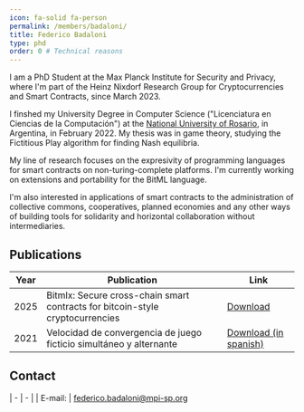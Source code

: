 ```yaml
---
icon: fa-solid fa-person
permalink: /members/badaloni/
title: Federico Badaloni
type: phd
order: 0 # Technical reasons
---
```


I am a PhD Student at the Max Planck Institute for Security and Privacy, where I'm part of the Heinz Nixdorf Research Group for Cryptocurrencies and Smart Contracts, since March 2023.

I finshed my University Degree in Computer Science ("Licenciatura en Ciencias de la Computación") at the [National University of Rosario](https://dcc.fceia.unr.edu.ar/), in Argentina, in February 2022. My thesis was in game theory, studying the Fictitious Play algorithm for finding Nash equilibria.

My line of research focuses on the expresivity of programming languages for smart contracts on non-turing-complete platforms. I'm currently working on extensions and portability for the BitML language.

I'm also interested in applications of smart contracts to the administration of collective commons, cooperatives, planned economies and any other ways of building tools for solidarity and horizontal collaboration without intermediaries.

## Publications

|Year|Publication|Link|
|----|-----------|----|
|2025| Bitmlx: Secure cross-chain smart contracts for bitcoin-style cryptocurrencies | [Download](https://arxiv.org/pdf/2501.17733) |
|2021| Velocidad de convergencia de juego ficticio simultáneo y alternante | [Download (in spanish)](https://50jaiio.sadio.org.ar/pdfs/siiio/SIIIO-01.pdf) |


## Contact

| - | - |
| E-mail: | [federico.badaloni@mpi-sp.org](mailto:federico.badaloni@mpi-sp.org)
